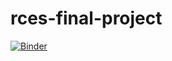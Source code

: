 # rces-final-project

[![Binder](https://mybinder.org/badge_logo.svg)](https://mybinder.org/v2/gh/pangeo-data/pangeo-docker-images.git/2022.09.21?urlpath=git-pull%3Frepo%3Dhttps%253A%252F%252Fgithub.com%252Faandishah%252Frces-final-project%26urlpath%3Dlab%252Ftree%252Frces-final-project%252FASamara_Final_Project.ipynb%26branch%3Dmain)
